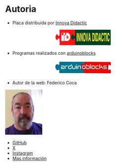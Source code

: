 # Autoria

* Placa distribuida por [Innova Didactic](https://www.google.com/url?q=https://shop.innovadidactic.com/es/&sa=D&source=editors&ust=1724609615704714&usg=AOvVaw1AZ9320JyjGQ7lbZt4k4hp)

<center>

![Logo Innova Didactic](../img/innova.jpeg)

</center>

* Programas realizados con [arduinoblocks]()

<center>

![Logo AB](../img/AB.png)

</center>

* Autor de la web: Federico Coca

![Foto de perfil](../img/YO.png)

>
* [GitHub](https://github.com/fgcoca)
* [X](https://x.com/fgcoca)
* [Instagram](https://www.instagram.com/cocafederico/?hl=es)
* [Mas información](https://fgcoca.github.io/Como-documento/about/)
